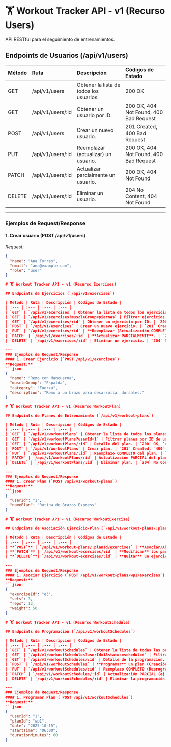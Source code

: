 # 🏋 Workout Tracker API - v1 (Recurso Users)

API RESTful para el seguimiento de entrenamientos.

## Endpoints de Usuarios (/api/v1/users)

| Método | Ruta | Descripción | Códigos de Estado |
| :--- | :--- | :--- | :--- |
| GET | /api/v1/users | Obtener la lista de todos los usuarios. | 200 OK |
| GET | /api/v1/users/:id | Obtener un usuario por ID. | 200 OK, 404 Not Found, 400 Bad Request |
| POST | /api/v1/users | Crear un nuevo usuario. | 201 Created, 400 Bad Request |
| PUT | /api/v1/users/:id | Reemplazar (actualizar) un usuario. | 200 OK, 404 Not Found, 400 Bad Request |
| PATCH | /api/v1/users/:id | Actualizar parcialmente un usuario. | 200 OK, 404 Not Found |
| DELETE | /api/v1/users/:id | Eliminar un usuario. | 204 No Content, 404 Not Found |

---

### Ejemplos de Request/Response

#### 1. Crear usuario (POST /api/v1/users)

*Request:*
```json
{
  "name": "Ana Torres",
  "email": "ana@example.com",
  "role": "user"
}

# 🏋️ Workout Tracker API - v1 (Recurso Exercises)

## Endpoints de Ejercicios (`/api/v1/exercises`)

| Método | Ruta | Descripción | Códigos de Estado |
| :--- | :--- | :--- | :--- |
| `GET` | `/api/v1/exercises` | Obtener la lista de todos los ejercicios. | `200` OK |
| `GET` | `/api/v1/exercises?muscleGroup=piernas` | Filtrar ejercicios por grupo muscular. | `200` OK |
| `GET` | `/api/v1/exercises/:id` | Obtener un ejercicio por ID. | `200` OK, `404` Not Found |
| `POST` | `/api/v1/exercises` | Crear un nuevo ejercicio. | `201` Created, `400` Bad Request |
| `PUT` | `/api/v1/exercises/:id` | **Reemplazar (Actualización COMPLETA)**. | `200` OK, `404` Not Found, `400` Bad Request (si faltan campos clave) |
| `PATCH` | `/api/v1/exercises/:id` | **Actualizar PARCIALMENTE**. | `200` OK, `404` Not Found |
| `DELETE` | `/api/v1/exercises/:id` | Eliminar un ejercicio. | `204` No Content, `404` Not Found |

---
### Ejemplos de Request/Response
#### 1. Crear Ejercicio (`POST /api/v1/exercises`)
**Request:**
```json
{
  "name": "Remo con Mancuerna",
  "muscleGroup": "Espalda",
  "category": "Fuerza",
  "description": "Remo a un brazo para desarrollar dorsales."
}

# 🏋️ Workout Tracker API - v1 (Recurso WorkoutPlan)

## Endpoints de Planes de Entrenamiento (`/api/v1/workout-plans`)

| Método | Ruta | Descripción | Códigos de Estado |
| :--- | :--- | :--- | :--- |
| `GET` | `/api/v1/workoutPlans` | Obtener la lista de todos los planes. | `200` OK |
| `GET` | `/api/v1/workoutPlans?userId=1` | Filtrar planes por ID de usuario. | `200` OK |
| `GET` | `/api/v1/workoutPlans/:id` | Detalle del plan. | `200` OK, `404` Not Found |
| `POST` | `/api/v1/workoutPlans` | Crear plan. | `201` Created, `400` Bad Request |
| `PUT` | `/api/v1/workoutPlans/:id` | Reemplazo COMPLETO del plan. | `200` OK, `404` Not Found, `400` Bad Request |
| `PATCH` | `/api/v1/workoutPlans/:id` | Actualización PARCIAL del plan. | `200` OK, `404` Not Found |
| `DELETE` | `/api/v1/workoutPlans/:id` | Eliminar plan. | `204` No Content, `404` Not Found |

---
### Ejemplos de Request/Response
#### 1. Crear Plan (`POST /api/v1/workout-plans`)
**Request:**
```json
{
  "userId": "1",
  "namePlan": "Rutina de Brazos Express"
}

# 🏋️ Workout Tracker API - v1 (Recurso WorkoutExercise)

## Endpoints de Asociación Ejercicio-Plan (`/api/v1/workout-plans/:planId/exercises` y `/api/v1/workout-exercises`)

| Método | Ruta | Descripción | Códigos de Estado |
| :--- | :--- | :--- | :--- |
| **`POST`** | `/api/v1/workout-plans/:planId/exercises` | **Asociar/Añadir** un ejercicio a un plan con métricas (Sets/Reps). | `201` Created, `400` Bad Request |
| **`PATCH`** | `/api/v1/workout-exercises/:id` | **Modificar** los parámetros (Sets, Reps, Peso) de un ejercicio ya asociado. | `200` OK, `404` Not Found, `400` Bad Request |
| **`DELETE`**| `/api/v1/workout-exercises/:id` | **Quitar** un ejercicio de un plan. | `204` No Content, `404` Not Found |

---
### Ejemplos de Request/Response
#### 1. Asociar Ejercicio (`POST /api/v1/workout-plans/wp1/exercises`)
**Request:**
```json
{
  "exerciseId": "e3",
  "sets": 3,
  "reps": 12,
  "weight": 50
}

# 🏋️ Workout Tracker API - v1 (Recurso WorkoutSchedule)

## Endpoints de Programación (`/api/v1/workoutSchedules`)

| Método | Ruta | Descripción | Códigos de Estado |
| :--- | :--- | :--- | :--- |
| `GET` | `/api/v1/workoutSchedules` | Obtener la lista de todas las programaciones. | `200` OK |
| `GET` | `/api/v1/workoutSchedules?userId=1&status=scheduled` | Filtrar por usuario y estado. | `200` OK |
| `GET` | `/api/v1/workoutSchedules/:id` | Detalle de la programación. | `200` OK, `404` Not Found |
| `POST` | `/api/v1/workoutSchedules` | **Programar** un plan (Creación). | `201` Created, `400` Bad Request |
| `PUT` | `/api/v1/workoutSchedules/:id` | Reemplazo COMPLETO (Reprogramación total). | `200` OK, `404` Not Found, `400` Bad Request |
| `PATCH` | `/api/v1/workoutSchedules/:id` | Actualización PARCIAL (ej. cambiar solo `status` a "completed"). | `200` OK, `404` Not Found |
| `DELETE` | `/api/v1/workoutSchedules/:id` | Eliminar la programación. | `204` No Content, `404` Not Found |

---
### Ejemplos de Request/Response
#### 1. Programar Plan (`POST /api/v1/workoutSchedules`)
**Request:**
```json
{
  "userId": "1",
  "planId": "wp1",
  "date": "2025-10-15",
  "startTime": "06:00",
  "durationMinutes": 60
}